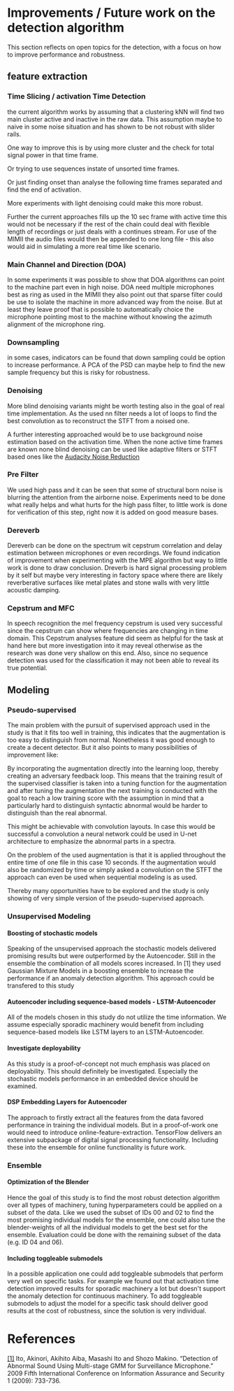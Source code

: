 
# Improvements / Future work on the detection algorithm

This section reflects on open topics for the detection, with a focus on how to improve performance and robustness.

## feature extraction

### Time Slicing / activation Time Detection

the current algorithm works by assuming that a clustering kNN will find two main cluster active and inactive in the raw data. This assumption maybe to naive in some noise situation and has shown to be not robust with slider rails. 

One way to improve this is by using more cluster and the check for total signal power in that time frame. 

Or trying to use sequences instate of unsorted time frames.

Or just finding onset than analyse the following time frames separated and find the end of activation.

More experiments with light denoising could make this more robust.

Further the current approaches fills up the 10 sec frame with active time this would not be necessary if the rest of the chain could deal with flexible length of recordings or just deals with a continues stream. For use of the MIMII the audio files would then be appended to one long file - this also would aid in simulating a more real time like scenario.

### Main Channel and Direction (DOA)

In some experiments it was possible to show that DOA algorithms can point to the machine part even in high noise. DOA need multiple microphones best as ring as used in the MIMII they also point out that sparse filter could be use to isolate the machine in more advanced way from the noise. But at least they leave proof that is possible to automatically choice the microphone pointing most to the machine without knowing the azimuth alignment of the microphone ring.

### Downsampling

in some cases, indicators can be found that down sampling could be option to increase performance. A PCA of the PSD can maybe help to find the new sample frequency but this is risky for robustness.

### Denoising

More blind denoising variants might be worth testing also in the goal of real time implementation. As the used nn filter needs a lot of loops to find the best convolution as to reconstruct the STFT from a noised one.

A further interesting approached would be to use background noise estimation based on the activation time. When the none active time frames are known none blind denoising can be used like adaptive filters or STFT based ones like the [Audacity Noise Reduction](https://wiki.audacityteam.org/wiki/How_Audacity_Noise_Reduction_Works)

### Pre Filter
We used high pass and it can be seen that some of structural born noise is blurring the attention from the airborne noise. Experiments need to be done what really helps and what hurts for the high pass filter, to little work is done for verification of this step, right now it is added on good measure bases.

### Dereverb

Dereverb can be done on the spectrum wit cepstrum correlation and delay estimation between microphones or even recordings. We found indication of improvement when experimenting with the MPE algorithm but way to little work is done to draw conclusion. Dreverb is hard signal processing problem by it self but maybe very interesting in factory space where there are likely reverberative surfaces like metal plates and stone walls with very little acoustic damping.

### Cepstrum and MFC

In speech recognition the mel frequency cepstrum is used very successful since the cepstrum can show where frequencies are changing in time domain. This Cepstrum analyses feature did seem as helpful for the task at hand here but more investigation into it may reveal otherwise as the research was done very shallow on this end. Also, since no sequence detection was used for the classification it may not been able to reveal its true potential.



## Modeling

### Pseudo-supervised

The main problem with the pursuit of supervised approach used in the study is that it fits too well in training, this indicates that the augmentation is too easy to distinguish from normal. Nonetheless it was good enough to create a decent detector. But it also points to many possibilities of improvement like:

By incorporating the augmentation directly into the learning loop, thereby creating an adversary feedback loop. This means that the training result of the supervised classifier is taken into a tuning function for the augmentation and after tuning the augmentation the next training is conducted with the goal to reach a low training score with the assumption in mind that a particularly hard to distinguish syntactic abnormal would be harder to distinguish than the real abnormal.

This might be achievable with convolution layouts. In case this would be successful a convolution a neural network could be used in U-net architecture to emphasize the abnormal parts in a spectra. 

On the problem of the used augmentation is that it is applied throughout the entire time of one file in this case 10 seconds. If the augmentation would also be randomized by time or simply asked a convolution on the STFT the approach can even be used when sequential modeling is as used.

Thereby many opportunities have to be explored and the study is only showing of very simple version of the pseudo-supervised approach.

### Unsupervised Modeling

#### Boosting of stochastic models
Speaking of the unsupervised approach the stochastic models delivered promising results but were outperformed by the Autoencoder. Still in the ensemble the combination of all models scores increased. In [1] they used Gaussian Mixture Models in a boosting ensemble to increase the performance if an anomaly detection algorithm. This approach could be transfered to this study

#### Autoencoder including sequence-based models - LSTM-Autoencoder
All of the models chosen in this study do not utilize the time information. We assume especially sporadic machinery would benefit from including sequence-based models like LSTM layers to an LSTM-Autoencoder.

#### Investigate deployability
As this study is a proof-of-concept not much emphasis was placed on deployability. This should definitely be investigated. Especially the stochastic models performance in an embedded device should be examined.

#### DSP Embedding Layers for Autoencoder
The approach to firstly extract all the features from the data favored performance in training the individual models. But in a proof-of-work one would need to introduce online-feature-extraction. TensorFlow delivers an extensive subpackage of digital signal processing functionality. Including these into the ensemble for online functionality is future work.

### Ensemble

#### Optimization of the Blender

Hence the goal of this study is to find the most robust detection algorithm over all types of machinery, tuning hyperparameters could be applied on a subset of the data. Like we used the subset of IDs 00 and 02 to find the most promising individual models for the ensemble, one could also tune the blender-weights of all the individual models to get the best set for the ensemble. Evaluation could be done with the remaining subset of the data (e.g. ID 04 and 06).

#### Including toggleable submodels

In a possible application one could add toggleable submodels that perform very well on specific tasks. For example we found out that activation time detection improved results for sporadic machinery a lot but doesn't support the anomaly detection for continuous machinery. To add toggleable submodels to adjust the model for a specific task should deliver good results at the cost of robustness, since the solution is very individual.

# References

[[1]](https://www.semanticscholar.org/paper/Detection-of-Abnormal-Sound-Using-Multi-stage-GMM-Ito-Aiba/27628c9aeecb4df6010693533ad79f4d03c64f86) Ito, Akinori, Akihito Aiba, Masashi Ito and Shozo Makino. “Detection of Abnormal Sound Using Multi-stage GMM for Surveillance Microphone.” 2009 Fifth International Conference on Information Assurance and Security 1 (2009): 733-736.